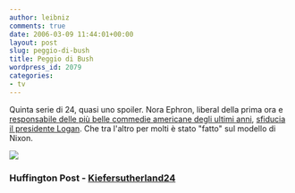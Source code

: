 ```yaml
---
author: leibniz
comments: true
date: 2006-03-09 11:44:01+00:00
layout: post
slug: peggio-di-bush
title: Peggio di Bush
wordpress_id: 2079
categories:
- tv
---
```


Quinta serie di 24, quasi uno spoiler. Nora Ephron, liberal della prima ora e [responsabile delle più belle commedie americane degli ultimi anni](http://www.imdb.com/name/nm0001188/?fr=c2l0ZT1kZnx0dD0xfGZiPXV8cG49MHxrdz0xfHNvdXJjZWlkPW1vemlsbGEtc2VhcmNofHE9bm9yYSBlcGhyb258ZnQ9MXxteD0yMHxsbT01MDB8Y289MXxodG1sPTF8bm09MQ__;fc=1;ft=22;fm=1), <!-- more -->[sfiducia il presidente Logan](http://www.huffingtonpost.com/nora-ephron/will-somebody-please-get-_b_17018.html). Che tra l'altro per molti è stato "fatto" sul modello di Nixon.

![](http://www.kiefersutherland24.net/4-23LoganKS.JPG)


### Huffington Post - [Kiefersutherland24](http://www.kiefersutherland24.net/4-Pictures.htm)
